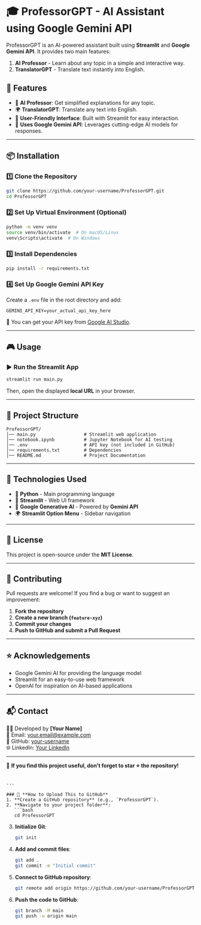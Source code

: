 
# 🎓 ProfessorGPT - AI Assistant using Google Gemini API

ProfessorGPT is an AI-powered assistant built using **Streamlit** and **Google Gemini API**. It provides two main features:
1. **AI Professor** - Learn about any topic in a simple and interactive way.
2. **TranslatorGPT** - Translate text instantly into English.

## 🚀 Features
- 🧠 **AI Professor**: Get simplified explanations for any topic.
- 🌍 **TranslatorGPT**: Translate any text into English.
- 🎨 **User-Friendly Interface**: Built with Streamlit for easy interaction.
- 🔑 **Uses Google Gemini API**: Leverages cutting-edge AI models for responses.

---

## 📦 Installation

### 1️⃣ **Clone the Repository**
```bash
git clone https://github.com/your-username/ProfessorGPT.git
cd ProfessorGPT
```

### 2️⃣ **Set Up Virtual Environment (Optional)**
```bash
python -m venv venv
source venv/bin/activate  # On macOS/Linux
venv\Scripts\activate  # On Windows
```

### 3️⃣ **Install Dependencies**
```bash
pip install -r requirements.txt
```

### 4️⃣ **Set Up Google Gemini API Key**
Create a `.env` file in the root directory and add:
```
GEMINI_API_KEY=your_actual_api_key_here
```
🔹 You can get your API key from [Google AI Studio](https://aistudio.google.com).

---

## 🎮 Usage

### ▶ **Run the Streamlit App**
```bash
streamlit run main.py
```
Then, open the displayed **local URL** in your browser.

---

## 📁 Project Structure
```
ProfessorGPT/
│── main.py                  # Streamlit web application
│── notebook.ipynb           # Jupyter Notebook for AI testing
│── .env                     # API key (not included in GitHub)
│── requirements.txt         # Dependencies
│── README.md                # Project Documentation
```

---

## 🔧 Technologies Used
- 🐍 **Python** - Main programming language
- 📜 **Streamlit** - Web UI framework
- 🤖 **Google Generative AI** - Powered by **Gemini API**
- 🌍 **Streamlit Option Menu** - Sidebar navigation

---

## 📜 License
This project is open-source under the **MIT License**.

---

## 🤝 Contributing
Pull requests are welcome! If you find a bug or want to suggest an improvement:
1. **Fork the repository**
2. **Create a new branch (`feature-xyz`)**
3. **Commit your changes**
4. **Push to GitHub and submit a Pull Request**

---

## ⭐ Acknowledgements
- Google Gemini AI for providing the language model
- Streamlit for an easy-to-use web framework
- OpenAI for inspiration on AI-based applications

---

## 📬 Contact
👨‍💻 Developed by **[Your Name]**  
📧 Email: your.email@example.com  
🔗 GitHub: [your-username](https://github.com/your-username)  
🌐 LinkedIn: [Your LinkedIn](https://linkedin.com/in/your-profile)

---
🌟 **If you find this project useful, don't forget to star ⭐ the repository!**
```

---

### 📌 **How to Upload This to GitHub**
1. **Create a GitHub repository** (e.g., `ProfessorGPT`).
2. **Navigate to your project folder**:
   ```bash
   cd ProfessorGPT
   ```
3. **Initialize Git**:
   ```bash
   git init
   ```
4. **Add and commit files**:
   ```bash
   git add .
   git commit -m "Initial commit"
   ```
5. **Connect to GitHub repository**:
   ```bash
   git remote add origin https://github.com/your-username/ProfessorGPT.git
   ```
6. **Push the code to GitHub**:
   ```bash
   git branch -M main
   git push -u origin main
   ```


```
